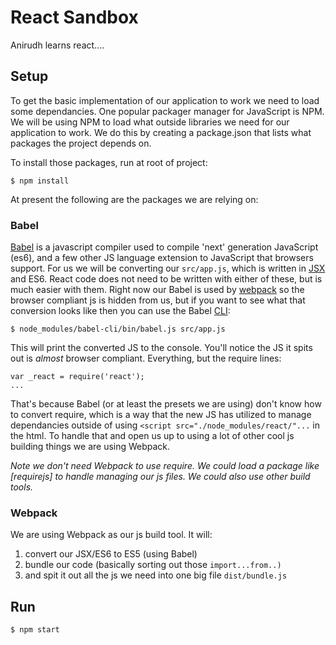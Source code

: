 # React Sandbox

Anirudh learns react....

## Setup

To get the basic implementation of our application to work we need to load some dependancies. One popular packager manager for JavaScript is NPM. We will be using NPM to load what outside libraries we need for our application to work. We do this by creating a package.json that lists what packages the project depends on.  

To install those packages, run at root of project:

```
$ npm install
```

At present the following are the packages we are relying on:

### Babel

[Babel](https://babeljs.io) is a javascript compiler used to compile
'next' generation JavaScript (es6), and a few other JS language extension to
JavaScript that browsers support. For us we will be converting our
`src/app.js`, which is written in
[JSX](https://reactjs.org/docs/jsx-in-depth.html) and ES6. React code
does not need to be written with either of these, but is much easier
with them. Right now our Babel is used by [webpack](https://webpack.js.org/) so the browser
compliant js is hidden from us, but if you want to see what that
conversion looks like then you can use the Babel [CLI](https://babeljs.io/docs/usage/cli/):

```
$ node_modules/babel-cli/bin/babel.js src/app.js
``` 

This will print the converted JS to the console. You'll notice the
JS it spits out is *almost* browser compliant. Everything, but the
require lines:

```
var _react = require('react');
...
```

That's because Babel (or at least the presets we are using) don't know
how to convert require, which is a way that the new JS has utilized to
manage dependancies outside of using `<script src="./node_modules/react/"...` in the html. To handle that and open us up to using a lot of other cool js building things we are using Webpack. 

*Note we don't need Webpack to use require. We could load a package like
[requirejs] to handle managing our js files. We could also use other
build tools.*

### Webpack

We are using Webpack as our js build tool. It will: 
1. convert our JSX/ES6 to ES5 (using Babel) 
2. bundle our code (basically sorting out those `import...from..)`
3. and spit it out all the js we need into one big file `dist/bundle.js`

## Run

```
$ npm start
```
